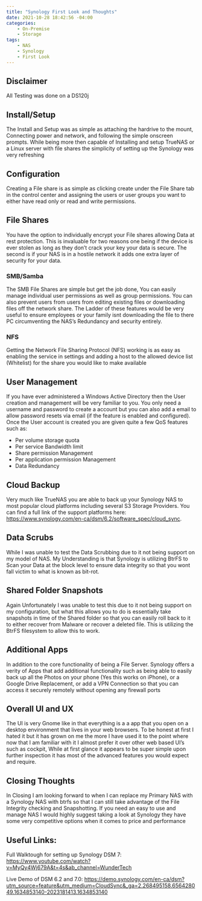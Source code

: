 ```yaml
---
title: "Synology First Look and Thoughts"
date: 2021-10-28 18:42:56 -04:00
categories:
    - On-Premise
    - Storage
tags:
    - NAS
    - Synology
    - First Look
---
```


## Disclaimer
All Testing was done on a DS120j

## Install/Setup
The Install and Setup was as simple as attaching the hardrive to the mount, Connecting power and network, and following the simple onscreen prompts.
While being more then capable of Installing and setup TrueNAS or a Linux server with file shares the simplicity of setting up the Synology was very refreshing

## Configuration
Creating a File share is as simple as clicking create under the File Share tab in the control center and assigning the users or user groups you want to either have read only or read and write permissions.

## File Shares
You have the option to individually encrypt your File shares allowing Data at rest protection. This is invaluable for two reasons one being if the device is ever stolen as long as they don’t crack your key your data is secure. The second is if your NAS is in a hostile network it adds one extra layer of security for your data.

### SMB/Samba
The SMB File Shares are simple but get the job done, You can easily manage individual user permissions as well as group permissions. You can also prevent users from users from editing existing files or downloading files off the network share. The Ladder of these features would be very useful to ensure employees or your family isnt downloading the file to there PC circumventing the NAS’s Redundancy and security entirely.

### NFS
Getting the Network File Sharing Protocol (NFS) working is as easy as enabling the service in settings and adding a host to the allowed device list (Whitelist) for the share you would like to make available

## User Management
If you have ever administered a Windows Active Directory then the User creation and management will be very familiar to you. You only need a username and password to create a account but you can also add a email to allow password resets via email (if the feature is enabled and configured). Once the User account is created you are given quite a few QoS features such as:
* Per volume storage quota
* Per service Bandwidth limit
* Share permission Management
* Per application permission Management
* Data Redundancy

## Cloud Backup
Very much like TrueNAS you are able to back up your Synology NAS to most popular cloud platforms including several S3 Storage Providers. You can find a full link of the support platforms here: https://www.synology.com/en-ca/dsm/6.2/software_spec/cloud_sync.

## Data Scrubs
While I was unable to test the Data Scrubbing due to it not being support on my model of NAS. My Understanding is that Synology is utilizing BtrFS to Scan your Data at the block level to ensure data integrity so that you wont fall victim to what is known as bit-rot.

## Shared Folder Snapshots
Again Unfortunately I was unable to test this due to it not being support on my configuration, but what this allows you to do is essentially take snapshots in time of the Shared folder so that you can easily roll back to it to either recover from Malware or recover a deleted file. This is utilizing the BtrFS filesystem to allow this to work.

## Additional Apps
In addition to the core functionality of being a File Server. Synology offers a verity of Apps that add additional functionality such as being able to easily back up all the Photos on your phone (Yes this works on iPhone), or a Google Drive Replacement, or add a VPN Connection so that you can access it securely remotely without opening any firewall ports

## Overall UI and UX
The UI is very Gnome like in that everything is a a app that you open on a desktop environment that lives in your web browsers. To be honest at first I hated it but it has grown on me the more I have used it to the point where now that I am familiar with it I almost prefer it over other web based UI’s such as cockpit, While at first glance it appears to be super simple upon further inspection it has most of the advanced features you would expect and require.

## Closing Thoughts
In Closing I am looking forward to when I can replace my Primary NAS with a Synology NAS with btrfs so that I can still take advantage of the File Integrity checking and Snapshotting. If you need an easy to use and manage NAS I would highly suggest taking a look at Synology they have some very competitive options when it comes to price and performance

## Useful Links:
Full Walktough for setting up Synology DSM 7: https://www.youtube.com/watch?v=MyQy4Wj679A&t=4s&ab_channel=WunderTech

Live Demo of DSM 6.2 and 7.0:
https://demo.synology.com/en-ca/dsm?utm_source=feature&utm_medium=CloudSync&_ga=2.268495158.656428049.1634853140-2023181413.1634853140
